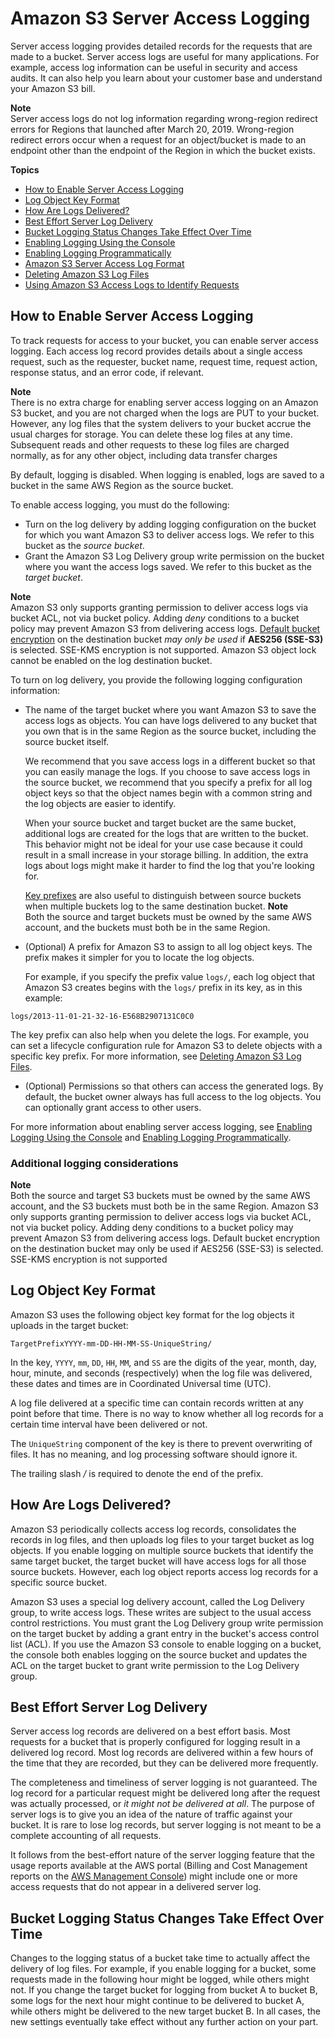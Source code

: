 # Amazon S3 Server Access Logging<a name="ServerLogs"></a>

Server access logging provides detailed records for the requests that are made to a bucket\. Server access logs are useful for many applications\. For example, access log information can be useful in security and access audits\. It can also help you learn about your customer base and understand your Amazon S3 bill\.

**Note**  
Server access logs do not log information regarding wrong\-region redirect errors for Regions that launched after March 20, 2019\. Wrong\-region redirect errors occur when a request for an object/bucket is made to an endpoint other than the endpoint of the Region in which the bucket exists\. 

**Topics**
+ [How to Enable Server Access Logging](#server-access-logging-overview)
+ [Log Object Key Format](#server-log-keyname-format)
+ [How Are Logs Delivered?](#how-logs-delivered)
+ [Best Effort Server Log Delivery](#LogDeliveryBestEffort)
+ [Bucket Logging Status Changes Take Effect Over Time](#BucketLoggingStatusChanges)
+ [Enabling Logging Using the Console](enable-logging-console.md)
+ [Enabling Logging Programmatically](enable-logging-programming.md)
+ [Amazon S3 Server Access Log Format](LogFormat.md)
+ [Deleting Amazon S3 Log Files](deleting-log-files-lifecycle.md)
+ [Using Amazon S3 Access Logs to Identify Requests](using-s3-access-logs-to-identify-requests.md)

## How to Enable Server Access Logging<a name="server-access-logging-overview"></a>

To track requests for access to your bucket, you can enable server access logging\. Each access log record provides details about a single access request, such as the requester, bucket name, request time, request action, response status, and an error code, if relevant\. 

**Note**  
There is no extra charge for enabling server access logging on an Amazon S3 bucket, and you are not charged when the logs are PUT to your bucket\. However, any log files that the system delivers to your bucket accrue the usual charges for storage\. You can delete these log files at any time\. Subsequent reads and other requests to these log files are charged normally, as for any other object, including data transfer charges

 By default, logging is disabled\. When logging is enabled, logs are saved to a bucket in the same AWS Region as the source bucket\. 

To enable access logging, you must do the following: 
+  Turn on the log delivery by adding logging configuration on the bucket for which you want Amazon S3 to deliver access logs\. We refer to this bucket as the *source bucket*\. 
+  Grant the Amazon S3 Log Delivery group write permission on the bucket where you want the access logs saved\. We refer to this bucket as the *target bucket*\. 

**Note**  
 Amazon S3 only supports granting permission to deliver access logs via bucket ACL, not via bucket policy\.
 Adding *deny* conditions to a bucket policy may prevent Amazon S3 from delivering access logs\.
 [Default bucket encryption](bucket-encryption.html) on the destination bucket *may only be used* if **AES256 \(SSE\-S3\)** is selected\. SSE\-KMS encryption is not supported\. 
Amazon S3 object lock cannot be enabled on the log destination bucket\.

To turn on log delivery, you provide the following logging configuration information:
+ The name of the target bucket where you want Amazon S3 to save the access logs as objects\. You can have logs delivered to any bucket that you own that is in the same Region as the source bucket, including the source bucket itself\. 

  We recommend that you save access logs in a different bucket so that you can easily manage the logs\. If you choose to save access logs in the source bucket, we recommend that you specify a prefix for all log object keys so that the object names begin with a common string and the log objects are easier to identify\. 

  When your source bucket and target bucket are the same bucket, additional logs are created for the logs that are written to the bucket\. This behavior might not be ideal for your use case because it could result in a small increase in your storage billing\. In addition, the extra logs about logs might make it harder to find the log that you're looking for\. 

  [Key prefixes](https://docs.aws.amazon.com/general/latest/gr/glos-chap.html#keyprefix) are also useful to distinguish between source buckets when multiple buckets log to the same destination bucket\.
**Note**  
Both the source and target buckets must be owned by the same AWS account, and the buckets must both be in the same Region\.
+  \(Optional\) A prefix for Amazon S3 to assign to all log object keys\. The prefix makes it simpler for you to locate the log objects\. 

   For example, if you specify the prefix value `logs/`, each log object that Amazon S3 creates begins with the `logs/` prefix in its key, as in this example:

  ```
  logs/2013-11-01-21-32-16-E568B2907131C0C0
  ```

   The key prefix can also help when you delete the logs\. For example, you can set a lifecycle configuration rule for Amazon S3 to delete objects with a specific key prefix\. For more information, see [Deleting Amazon S3 Log Files](deleting-log-files-lifecycle.md)\.
+  \(Optional\) Permissions so that others can access the generated logs\. By default, the bucket owner always has full access to the log objects\. You can optionally grant access to other users\. 

For more information about enabling server access logging, see [Enabling Logging Using the Console](enable-logging-console.md) and [Enabling Logging Programmatically](enable-logging-programming.md)\. 

### Additional logging considerations<a name="additional-logging-considerations"></a>

**Note**  
Both the source and target S3 buckets must be owned by the same AWS account, and the S3 buckets must both be in the same Region\.
Amazon S3 only supports granting permission to deliver access logs via bucket ACL, not via bucket policy\.
Adding deny conditions to a bucket policy may prevent Amazon S3 from delivering access logs\.
Default bucket encryption on the destination bucket may only be used if AES256 \(SSE\-S3\) is selected\. SSE\-KMS encryption is not supported

## Log Object Key Format<a name="server-log-keyname-format"></a>

Amazon S3 uses the following object key format for the log objects it uploads in the target bucket:

```
TargetPrefixYYYY-mm-DD-HH-MM-SS-UniqueString/
```

 In the key, `YYYY`, `mm`, `DD`, `HH`, `MM`, and `SS` are the digits of the year, month, day, hour, minute, and seconds \(respectively\) when the log file was delivered, these dates and times are in Coordinated Universal time \(UTC\)\. 

A log file delivered at a specific time can contain records written at any point before that time\. There is no way to know whether all log records for a certain time interval have been delivered or not\. 

 The `UniqueString` component of the key is there to prevent overwriting of files\. It has no meaning, and log processing software should ignore it\. 

The trailing slash */* is required to denote the end of the prefix\.

## How Are Logs Delivered?<a name="how-logs-delivered"></a>

Amazon S3 periodically collects access log records, consolidates the records in log files, and then uploads log files to your target bucket as log objects\. If you enable logging on multiple source buckets that identify the same target bucket, the target bucket will have access logs for all those source buckets\. However, each log object reports access log records for a specific source bucket\. 

Amazon S3 uses a special log delivery account, called the Log Delivery group, to write access logs\. These writes are subject to the usual access control restrictions\. You must grant the Log Delivery group write permission on the target bucket by adding a grant entry in the bucket's access control list \(ACL\)\. If you use the Amazon S3 console to enable logging on a bucket, the console both enables logging on the source bucket and updates the ACL on the target bucket to grant write permission to the Log Delivery group\.

## Best Effort Server Log Delivery<a name="LogDeliveryBestEffort"></a>

Server access log records are delivered on a best effort basis\. Most requests for a bucket that is properly configured for logging result in a delivered log record\. Most log records are delivered within a few hours of the time that they are recorded, but they can be delivered more frequently\. 

The completeness and timeliness of server logging is not guaranteed\. The log record for a particular request might be delivered long after the request was actually processed, or *it might not be delivered at all*\. The purpose of server logs is to give you an idea of the nature of traffic against your bucket\. It is rare to lose log records, but server logging is not meant to be a complete accounting of all requests\. 

It follows from the best\-effort nature of the server logging feature that the usage reports available at the AWS portal \(Billing and Cost Management reports on the [AWS Management Console](https://console.aws.amazon.com/)\) might include one or more access requests that do not appear in a delivered server log\. 

## Bucket Logging Status Changes Take Effect Over Time<a name="BucketLoggingStatusChanges"></a>

 Changes to the logging status of a bucket take time to actually affect the delivery of log files\. For example, if you enable logging for a bucket, some requests made in the following hour might be logged, while others might not\. If you change the target bucket for logging from bucket A to bucket B, some logs for the next hour might continue to be delivered to bucket A, while others might be delivered to the new target bucket B\. In all cases, the new settings eventually take effect without any further action on your part\. 